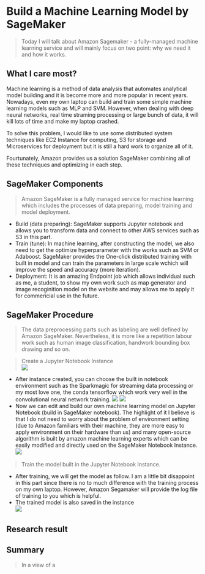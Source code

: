 # Build a Machine Learning Model by SageMaker

> Today I will talk about Amazon Sagemaker - a fully-managed machine learning service and will mainly focus on two point: why we need it and how it works.

## What I care most?
Machine learning is a method of data analysis that automates analytical model building and it is become more and more popular in recent years. Nowadays, even my own laptop can build and train some simple machine learning models such as MLP and SVM. However, when dealing with deep neural networks, real time straming processing or large bunch of data, it will kill lots of time and make my laptop crashed.  
  
To solve this problem, I would like to use some distributed system techniques like EC2 Instance for computing, S3 for storage and Microservices for deployment but it is still a hard work to organize all of it.  
  
Fourtunately, Amazon provides us a solution SageMaker combining all of these techniques and optimizing in each step.

## SageMaker Components
> Amazon SageMaker is a fully managed service for machine learning which includes the processes of data preparing, model training and model deployment. 
* Build (data preparing): SageMaker supports Jupyter notebook and allows you to transform data and connect to other AWS services such as S3 in this part. 
* Train (tune): In machine learning, after constructing the model, we also need to get the optimize hyperparameter with the works such as SVM or Adaboost. SageMaker provides the One-click distributed training with built in model and can train the parameters in large scale wchich will improve the speed and accuracy (more iteration).
* Deployment: It is an amazing Endpoint job which allows individual such as me, a student, to show my own work such as map generator and image recoginition model on the website and may allows me to apply it for commericial use in the future.

## SageMaker Procedure
> The data preprocessing parts such as labeling are well defined by Amazon SageMaker. Nevertheless, it is more like a repetition labour work such as human image classification, handwork bounding box drawing and so on.  

> Create a Jupyter Notebook Instance   
![](myinstance)
* After instance created, you can choose the built in notebook environment such as the Sparkmagic for streaming data processing or my most love one, the conda tensorflow which work very well in the convolutional neural network training.
![](sparkenv)  ![](tensorenv)
* Now we can edit and build our own machine learning model on Jupyter Notebook (build in SageMaker notebook). The highlight of it I believe is that I do not need to worry about the problem of environment setting (due to Amazon familiars with their machine, they are more easy to apply environment on their hardware than us) and many open-source algorithm is built by amazon machine learning experts which can be easily modified and directly used on the SageMaker Notebook Instance.
![](notebookedit)
> Train the model built in the Jupyter Notebook Instance.
* After training, we will get the model as follow. I am a little bit disappoint in this part since there is no to much difference with the training process on my own laptop. However, Amazon Segamaker will provide the log file of training to you which is helpful.
* The trained model is also saved in the instance  
![](mymodel)



## Research result

## Summary
> In a view of a 
